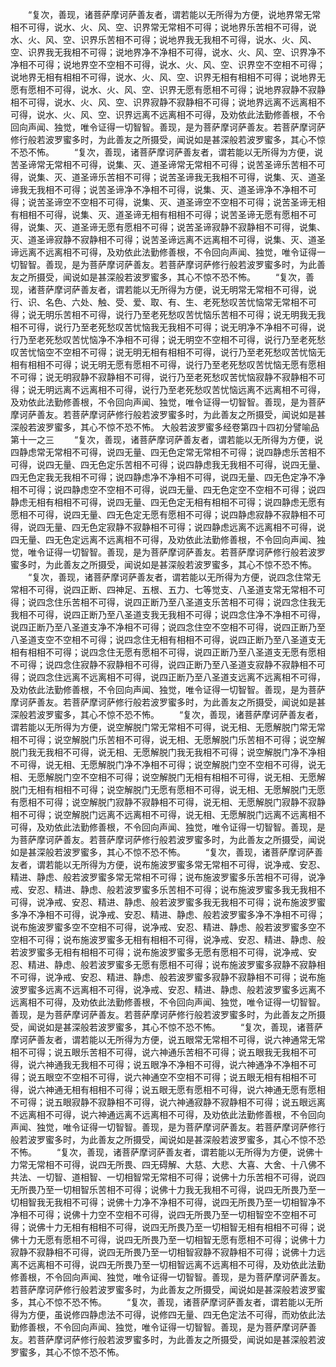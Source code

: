 <!-- { "loadSidebar": true } -->
　　“复次，善现，诸菩萨摩诃萨善友者，谓若能以无所得为方便，说地界常无常相不可得，说水、火、风、空、识界常无常相不可得；说地界乐苦相不可得，说水、火、风、空、识界乐苦相不可得；说地界我无我相不可得，说水、火、风、空、识界我无我相不可得；说地界净不净相不可得，说水、火、风、空、识界净不净相不可得；说地界空不空相不可得，说水、火、风、空、识界空不空相不可得；说地界无相有相相不可得，说水、火、风、空、识界无相有相相不可得；说地界无愿有愿相不可得，说水、火、风、空、识界无愿有愿相不可得；说地界寂静不寂静相不可得，说水、火、风、空、识界寂静不寂静相不可得；说地界远离不远离相不可得，说水、火、风、空、识界远离不远离相不可得，及劝依此法勤修善根，不令回向声闻、独觉，唯令证得一切智智。善现，是为菩萨摩诃萨善友。若菩萨摩诃萨修行般若波罗蜜多时，为此善友之所摄受，闻说如是甚深般若波罗蜜多，其心不惊不恐不怖。
　　“复次，善现，诸菩萨摩诃萨善友者，谓若能以无所得为方便，说苦圣谛常无常相不可得，说集、灭、道圣谛常无常相不可得；说苦圣谛乐苦相不可得，说集、灭、道圣谛乐苦相不可得；说苦圣谛我无我相不可得，说集、灭、道圣谛我无我相不可得；说苦圣谛净不净相不可得，说集、灭、道圣谛净不净相不可得；说苦圣谛空不空相不可得，说集、灭、道圣谛空不空相不可得；说苦圣谛无相有相相不可得，说集、灭、道圣谛无相有相相不可得；说苦圣谛无愿有愿相不可得，说集、灭、道圣谛无愿有愿相不可得；说苦圣谛寂静不寂静相不可得，说集、灭、道圣谛寂静不寂静相不可得；说苦圣谛远离不远离相不可得，说集、灭、道圣谛远离不远离相不可得，及劝依此法勤修善根，不令回向声闻、独觉，唯令证得一切智智。善现，是为菩萨摩诃萨善友。若菩萨摩诃萨修行般若波罗蜜多时，为此善友之所摄受，闻说如是甚深般若波罗蜜多，其心不惊不恐不怖。
　　“复次，善现，诸菩萨摩诃萨善友者，谓若能以无所得为方便，说无明常无常相不可得，说行、识、名色、六处、触、受、爱、取、有、生、老死愁叹苦忧恼常无常相不可得；说无明乐苦相不可得，说行乃至老死愁叹苦忧恼乐苦相不可得；说无明我无我相不可得，说行乃至老死愁叹苦忧恼我无我相不可得；说无明净不净相不可得，说行乃至老死愁叹苦忧恼净不净相不可得；说无明空不空相不可得，说行乃至老死愁叹苦忧恼空不空相不可得；说无明无相有相相不可得，说行乃至老死愁叹苦忧恼无相有相相不可得；说无明无愿有愿相不可得，说行乃至老死愁叹苦忧恼无愿有愿相不可得；说无明寂静不寂静相不可得，说行乃至老死愁叹苦忧恼寂静不寂静相不可得；说无明远离不远离相不可得，说行乃至老死愁叹苦忧恼远离不远离相不可得，及劝依此法勤修善根，不令回向声闻、独觉，唯令证得一切智智。善现，是为菩萨摩诃萨善友。若菩萨摩诃萨修行般若波罗蜜多时，为此善友之所摄受，闻说如是甚深般若波罗蜜多，其心不惊不恐不怖。
大般若波罗蜜多经卷第四十四初分譬喻品第十一之三
　　“复次，善现，诸菩萨摩诃萨善友者，谓若能以无所得为方便，说四静虑常无常相不可得，说四无量、四无色定常无常相不可得；说四静虑乐苦相不可得，说四无量、四无色定乐苦相不可得；说四静虑我无我相不可得，说四无量、四无色定我无我相不可得；说四静虑净不净相不可得，说四无量、四无色定净不净相不可得；说四静虑空不空相不可得，说四无量、四无色定空不空相不可得；说四静虑无相有相相不可得，说四无量、四无色定无相有相相不可得；说四静虑无愿有愿相不可得，说四无量、四无色定无愿有愿相不可得；说四静虑寂静不寂静相不可得，说四无量、四无色定寂静不寂静相不可得；说四静虑远离不远离相不可得，说四无量、四无色定远离不远离相不可得，及劝依此法勤修善根，不令回向声闻、独觉，唯令证得一切智智。善现，是为菩萨摩诃萨善友。若菩萨摩诃萨修行般若波罗蜜多时，为此善友之所摄受，闻说如是甚深般若波罗蜜多，其心不惊不恐不怖。
　　“复次，善现，诸菩萨摩诃萨善友者，谓若能以无所得为方便，说四念住常无常相不可得，说四正断、四神足、五根、五力、七等觉支、八圣道支常无常相不可得；说四念住乐苦相不可得，说四正断乃至八圣道支乐苦相不可得；说四念住我无我相不可得，说四正断乃至八圣道支我无我相不可得；说四念住净不净相不可得，说四正断乃至八圣道支净不净相不可得；说四念住空不空相不可得，说四正断乃至八圣道支空不空相不可得；说四念住无相有相相不可得，说四正断乃至八圣道支无相有相相不可得；说四念住无愿有愿相不可得，说四正断乃至八圣道支无愿有愿相不可得；说四念住寂静不寂静相不可得，说四正断乃至八圣道支寂静不寂静相不可得；说四念住远离不远离相不可得，说四正断乃至八圣道支远离不远离相不可得，及劝依此法勤修善根，不令回向声闻、独觉，唯令证得一切智智。善现，是为菩萨摩诃萨善友。若菩萨摩诃萨修行般若波罗蜜多时，为此善友之所摄受，闻说如是甚深般若波罗蜜多，其心不惊不恐不怖。
　　“复次，善现，诸菩萨摩诃萨善友者，谓若能以无所得为方便，说空解脱门常无常相不可得，说无相、无愿解脱门常无常相不可得；说空解脱门乐苦相不可得，说无相、无愿解脱门乐苦相不可得；说空解脱门我无我相不可得，说无相、无愿解脱门我无我相不可得；说空解脱门净不净相不可得，说无相、无愿解脱门净不净相不可得；说空解脱门空不空相不可得，说无相、无愿解脱门空不空相不可得；说空解脱门无相有相相不可得，说无相、无愿解脱门无相有相相不可得；说空解脱门无愿有愿相不可得，说无相、无愿解脱门无愿有愿相不可得；说空解脱门寂静不寂静相不可得，说无相、无愿解脱门寂静不寂静相不可得；说空解脱门远离不远离相不可得，说无相、无愿解脱门远离不远离相不可得，及劝依此法勤修善根，不令回向声闻、独觉，唯令证得一切智智。善现，是为菩萨摩诃萨善友。若菩萨摩诃萨修行般若波罗蜜多时，为此善友之所摄受，闻说如是甚深般若波罗蜜多，其心不惊不恐不怖。
　　“复次，善现，诸菩萨摩诃萨善友者，谓若能以无所得为方便，说布施波罗蜜多常无常相不可得，说净戒、安忍、精进、静虑、般若波罗蜜多常无常相不可得；说布施波罗蜜多乐苦相不可得，说净戒、安忍、精进、静虑、般若波罗蜜多乐苦相不可得；说布施波罗蜜多我无我相不可得，说净戒、安忍、精进、静虑、般若波罗蜜多我无我相不可得；说布施波罗蜜多净不净相不可得，说净戒、安忍、精进、静虑、般若波罗蜜多净不净相不可得；说布施波罗蜜多空不空相不可得，说净戒、安忍、精进、静虑、般若波罗蜜多空不空相不可得；说布施波罗蜜多无相有相相不可得，说净戒、安忍、精进、静虑、般若波罗蜜多无相有相相不可得；说布施波罗蜜多无愿有愿相不可得，说净戒、安忍、精进、静虑、般若波罗蜜多无愿有愿相不可得；说布施波罗蜜多寂静不寂静相不可得，说净戒、安忍、精进、静虑、般若波罗蜜多寂静不寂静相不可得；说布施波罗蜜多远离不远离相不可得，说净戒、安忍、精进、静虑、般若波罗蜜多远离不远离相不可得，及劝依此法勤修善根，不令回向声闻、独觉，唯令证得一切智智。善现，是为菩萨摩诃萨善友。若菩萨摩诃萨修行般若波罗蜜多时，为此善友之所摄受，闻说如是甚深般若波罗蜜多，其心不惊不恐不怖。
　　“复次，善现，诸菩萨摩诃萨善友者，谓若能以无所得为方便，说五眼常无常相不可得，说六神通常无常相不可得；说五眼乐苦相不可得，说六神通乐苦相不可得；说五眼我无我相不可得，说六神通我无我相不可得；说五眼净不净相不可得，说六神通净不净相不可得；说五眼空不空相不可得，说六神通空不空相不可得；说五眼无相有相相不可得，说六神通无相有相相不可得；说五眼无愿有愿相不可得，说六神通无愿有愿相不可得；说五眼寂静不寂静相不可得，说六神通寂静不寂静相不可得；说五眼远离不远离相不可得，说六神通远离不远离相不可得，及劝依此法勤修善根，不令回向声闻、独觉，唯令证得一切智智。善现，是为菩萨摩诃萨善友。若菩萨摩诃萨修行般若波罗蜜多时，为此善友之所摄受，闻说如是甚深般若波罗蜜多，其心不惊不恐不怖。
　　“复次，善现，诸菩萨摩诃萨善友者，谓若能以无所得为方便，说佛十力常无常相不可得，说四无所畏、四无碍解、大慈、大悲、大喜、大舍、十八佛不共法、一切智、道相智、一切相智常无常相不可得；说佛十力乐苦相不可得，说四无所畏乃至一切相智乐苦相不可得；说佛十力我无我相不可得，说四无所畏乃至一切相智我无我相不可得；说佛十力净不净相不可得，说四无所畏乃至一切相智净不净相不可得；说佛十力空不空相不可得，说四无所畏乃至一切相智空不空相不可得；说佛十力无相有相相不可得，说四无所畏乃至一切相智无相有相相不可得；说佛十力无愿有愿相不可得，说四无所畏乃至一切相智无愿有愿相不可得；说佛十力寂静不寂静相不可得，说四无所畏乃至一切相智寂静不寂静相不可得；说佛十力远离不远离相不可得，说四无所畏乃至一切相智远离不远离相不可得，及劝依此法勤修善根，不令回向声闻、独觉，唯令证得一切智智。善现，是为菩萨摩诃萨善友。若菩萨摩诃萨修行般若波罗蜜多时，为此善友之所摄受，闻说如是甚深般若波罗蜜多，其心不惊不恐不怖。
　　“复次，善现，诸菩萨摩诃萨善友者，谓若能以无所得为方便，虽说修四静虑法不可得，说修四无量、四无色定法不可得，而劝依此法勤修善根，不令回向声闻、独觉，唯令证得一切智智。善现，是为菩萨摩诃萨善友。若菩萨摩诃萨修行般若波罗蜜多时，为此善友之所摄受，闻说如是甚深般若波罗蜜多，其心不惊不恐不怖。

